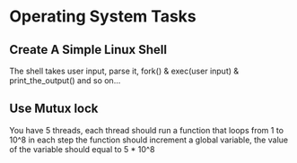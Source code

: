 # Operating System Tasks

## Create A Simple Linux Shell

The shell takes user input, parse it, fork() & exec(user input) & print_the_output() and so on...

## Use Mutux lock

You have 5 threads, each thread should run a function that loops from 1 to 10^8 in each step the function
should increment a global variable, the value of the variable should equal to 5 \* 10^8
